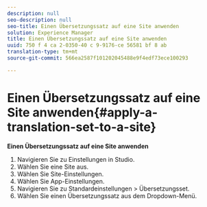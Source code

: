 ```yaml
---
description: null
seo-description: null
seo-title: Einen Übersetzungssatz auf eine Site anwenden
solution: Experience Manager
title: Einen Übersetzungssatz auf eine Site anwenden
uuid: 750 f 4 ca 2-0350-40 c 9-9176-ce 56581 bf 8 ab
translation-type: tm+mt
source-git-commit: 566ea2587f101202045488e9f4edf73ece100293

---
```



# Einen Übersetzungssatz auf eine Site anwenden{#apply-a-translation-set-to-a-site}

**Einen Übersetzungssatz auf eine Site anwenden**

1. Navigieren Sie zu Einstellungen in Studio.
1. Wählen Sie eine Site aus.
1. Wählen Sie Site-Einstellungen.
1. Wählen Sie App-Einstellungen.
1. Navigieren Sie zu Standardeinstellungen > Übersetzungsset.
1. Wählen Sie einen Übersetzungssatz aus dem Dropdown-Menü.